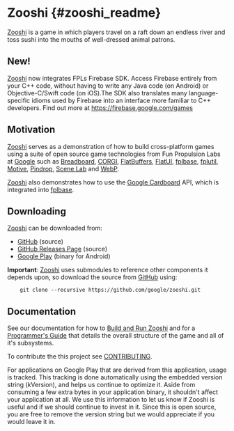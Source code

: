 Zooshi   {#zooshi_readme}
======

[Zooshi][] is a game in which players travel on a raft down an endless river
and toss sushi into the mouths of well-dressed animal patrons.

## New!

[Zooshi][] now integrates FPLs Firebase SDK. Access Firebase entirely from your C++ code,
without having to write any Java code (on Android) or Objective-C/Swift code (on iOS).The SDK also
translates many language-specific idioms used by Firebase into an interface more familiar to
C++ developers. Find out more at https://firebase.google.com/games

## Motivation

[Zooshi][] serves as a demonstration of how to build cross-platform
games using a suite of open source game technologies from
Fun Propulsion Labs at [Google][] such as [Breadboard][],
[CORGI][], [FlatBuffers][], [FlatUI][], [fplbase][], [fplutil][],
[Motive][], [Pindrop][], [Scene Lab][] and [WebP][].

[Zooshi][] also demonstrates how to use the [Google Cardboard][] API, which
is integrated into [fplbase][].

## Downloading

[Zooshi][] can be downloaded from:
   * [GitHub][] (source)
   * [GitHub Releases Page][] (source)
   * [Google Play][]
     (binary for Android)

**Important**: [Zooshi][] uses submodules to reference other components it
depends upon, so download the source from [GitHub][] using:

~~~{.sh}
    git clone --recursive https://github.com/google/zooshi.git
~~~

## Documentation

See our documentation for how to [Build and Run Zooshi][] and for a
[Programmer's Guide][] that details the overall structure of the game and all
of it's subsystems.

To contribute the this project see [CONTRIBUTING][].

For applications on Google Play that are derived from this application, usage
is tracked.
This tracking is done automatically using the embedded version string
(kVersion), and helps us continue to optimize it. Aside from
consuming a few extra bytes in your application binary, it shouldn't affect
your application at all. We use this information to let us know if Zooshi
is useful and if we should continue to invest in it. Since this is open
source, you are free to remove the version string but we would appreciate if
you would leave it in.

  [Android]: https://www.android.com/
  [Breadboard]: https://google.github.io/breadboard/
  [Build and Run Zooshi]: https://google.github.io/zooshi/zooshi_guide_building.html
  [CORGI]: https://google.github.io/corgi/
  [CONTRIBUTING]: https://github.com/google/zooshi/blob/master/CONTRIBUTING
  [Flatbuffers]: https://google.github.io/flatbuffers/
  [FlatUI]: https://google.github.io/flatui/
  [fplbase]: https://google.github.io/fplbase/
  [fplutil]: https://google.github.io/fplutil/
  [GitHub]: https://github.com/google/zooshi/
  [GitHub Releases Page]: https://github.com/google/zooshi/releases
  [Google]: https://google.com
  [Google Cardboard]: https://www.google.com/get/cardboard/
  [Google Play]: https://play.google.com/store/apps/details?id=com.google.fpl.zooshi
  [Mathfu]: https://google.github.io/mathfu/
  [Motive]: https://google.github.io/motive/
  [Pie Noon]: https://google.github.io/pienoon/index.html
  [Pindrop]: https://google.github.io/pindrop/
  [Programmer's Guide]: https://google.github.io/zooshi/zooshi_guide_overview.html
  [Scene Lab]: https://google.github.io/scene_lab/
  [WebP]: https://developers.google.com/speed/webp/?hl=en
  [Zooshi]: https://google.github.io/zooshi/
